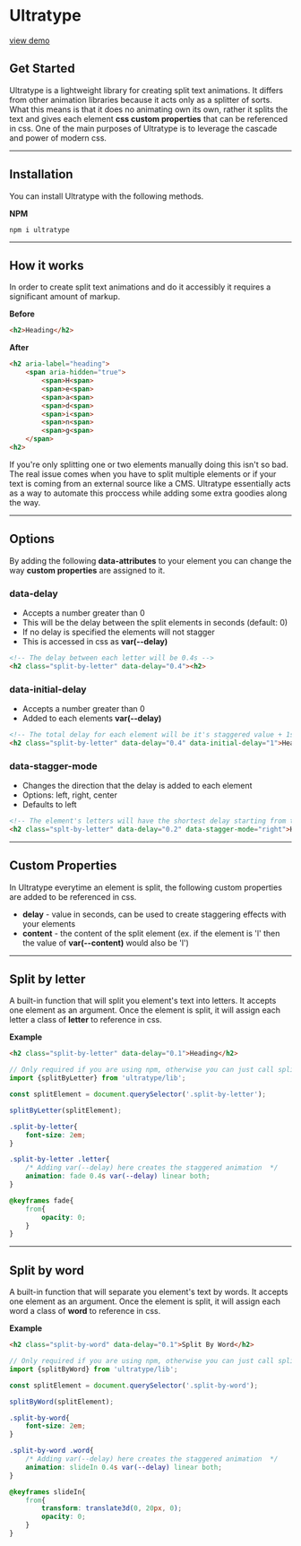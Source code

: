 # Ultratype

[view demo](https://ultratype.netlify.app)

## <a id="get-started">Get Started</a>

Ultratype is a lightweight library for creating split text animations. It differs from other animation libraries because it acts only as a splitter of sorts. What this means is that it does no animating own its own, rather it splits the text and gives each element __css custom properties__ that can be referenced in css. One of the main purposes of Ultratype is to leverage the cascade and power of modern css.

<hr/>

## <a id="installation">Installation</a>
You can install Ultratype with the following methods.

__NPM__ 

```shell    
npm i ultratype
```



<hr/>

## <a id="how-it-works">How it works</a>

In order to create split text animations and do it accessibly it requires a significant amount of markup.



__Before__
```html
<h2>Heading</h2>
```

__After__
```html
<h2 aria-label="heading">
    <span aria-hidden="true">
        <span>H<span>
        <span>e<span>
        <span>a<span>
        <span>d<span>
        <span>i<span>
        <span>n<span>
        <span>g<span>
    </span>    
<h2>
```

If you're only splitting one or two elements manually doing this isn't so bad. The real issue comes when you have to split multiple elements or if your text is coming from an external source like a CMS. Ultratype essentially acts as a way to automate this proccess while adding some extra goodies along the way. 

<hr/>

## <a id="options">Options</a>

By adding the following __data-attributes__ to your element you can change the way __custom properties__ are assigned to it.

### data-delay

- Accepts a number greater than 0
- This will be the delay between the split elements in seconds (default: 0)
- If no delay is specified the elements will not stagger
- This is accessed in css as __var(--delay)__

```html
<!-- The delay between each letter will be 0.4s -->
<h2 class="split-by-letter" data-delay="0.4"><h2>
```


### data-initial-delay
  - Accepts a number greater than 0
  - Added to each elements __var(--delay)__

```html
<!-- The total delay for each element will be it's staggered value + 1s -->
<h2 class="split-by-letter" data-delay="0.4" data-initial-delay="1">Heading</h2>
```

### data-stagger-mode
  - Changes the direction that the delay is added to each element
  - Options: left, right, center
  - Defaults to left

```html
<!-- The element's letters will have the shortest delay starting from the right  -->
<h2 class="splt-by-letter" data-delay="0.2" data-stagger-mode="right">Heading</h2>
```

<hr/>

## <a id="custom-properties">Custom Properties</a>
In Ultratype everytime an element is split, the following custom properties are added to be referenced in css.

- __delay__ - value in seconds, can be used to create staggering effects with your elements
- __content__ - the content of the split element (ex. if the element is 'l' then the value of __var(--content)__ would also be 'l')

<hr/>

## <a id="split-by-letter">Split by letter</a>

A built-in function that will split you element's text into letters. It accepts one element as an argument. Once the element is split, it will assign each letter a class of __letter__ to reference in css.

__Example__

```html
<h2 class="split-by-letter" data-delay="0.1">Heading</h2>
```

```js
// Only required if you are using npm, otherwise you can just call splitByLetter()
import {splitByLetter} from 'ultratype/lib';

const splitElement = document.querySelector('.split-by-letter');

splitByLetter(splitElement);
```

```css
.split-by-letter{
    font-size: 2em;
}

.split-by-letter .letter{
    /* Adding var(--delay) here creates the staggered animation  */
    animation: fade 0.4s var(--delay) linear both;
}

@keyframes fade{
    from{
        opacity: 0;
    }
}
```

<hr/>

## <a id="split-by-word">Split by word</a>

A built-in function that will separate you element's text by words. It accepts one element as an argument. Once the element is split, it will assign each word a class of __word__ to reference in css.

__Example__

```html
<h2 class="split-by-word" data-delay="0.1">Split By Word</h2>
```

```js
// Only required if you are using npm, otherwise you can just call splitByWord()
import {splitByWord} from 'ultratype/lib';

const splitElement = document.querySelector('.split-by-word');

splitByWord(splitElement);
```

```css
.split-by-word{
    font-size: 2em;
}

.split-by-word .word{
    /* Adding var(--delay) here creates the staggered animation  */
    animation: slideIn 0.4s var(--delay) linear both;
}

@keyframes slideIn{
    from{
        transform: translate3d(0, 20px, 0);
        opacity: 0;
    }
}
```